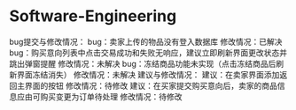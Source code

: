 # Software-Engineering
bug提交与修改情况：
bug：卖家上传的物品没有登入数据库
修改情况：已解决
bug：购买意向列表中点击交易成功和失败无响应，建议立即刷新界面更改状态并跳出弹窗提醒
修改情况：未解决
bug：冻结商品功能未实现（点击冻结商品后刷新界面冻结消失）
修改情况：未解决
建议与修改情况：
建议：在卖家界面添加返回主界面的按钮
修改情况：待修改
建议：在买家提交购买意向后，卖家的商品信息应由可购买变更为订单待处理
修改情况：待修改
